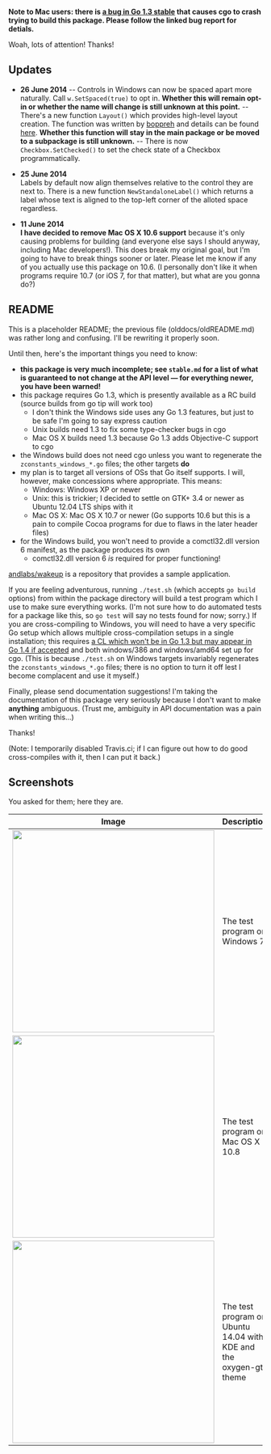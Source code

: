 **Note to Mac users: there is [a bug in Go 1.3 stable](https://code.google.com/p/go/issues/detail?id=8238) that causes cgo to crash trying to build this package. Please follow the linked bug report for detials.**

Woah, lots of attention! Thanks!

## Updates

- **26 June 2014**
-- Controls in Windows can now be spaced apart more naturally. Call `w.SetSpaced(true)` to opt in. **Whether this will remain opt-in or whether the name will change is still unknown at this point.**
-- There's a new function `Layout()` which provides high-level layout creation. The function was written by [boppreh](https://github.com/boppreh) and details can be found [here](https://github.com/andlabs/ui/pull/19). **Whether this function will stay in the main package or be moved to a subpackage is still unknown.**
-- There is now `Checkbox.SetChecked()` to set the check state of a Checkbox programmatically.

- **25 June 2014**<br>Labels by default now align themselves relative to the control they are next to. There is a new function `NewStandaloneLabel()` which returns a label whose text is aligned to the top-left corner of the alloted space regardless.

- **11 June 2014**<br>**I have decided to remove Mac OS X 10.6 support** because it's only causing problems for building (and everyone else says I should anyway, including Mac developers!). This does break my original goal, but I'm going to have to break things sooner or later. Please let me know if any of you actually use this package on 10.6. (I personally don't like it when programs require 10.7 (or iOS 7, for that matter), but what are you gonna do?)

## README

This is a placeholder README; the previous file (olddocs/oldREADME.md) was rather long and confusing. I'll be rewriting it properly soon.

Until then, here's the important things you need to know:
- **this package is very much incomplete; see `stable.md` for a list of what is guaranteed to not change at the API level — for everything newer, you have been warned!**
- this package requires Go 1.3, which is presently available as a RC build (source builds from go tip will work too)
	- I don't think the Windows side uses any Go 1.3 features, but just to be safe I'm going to say express caution
	- Unix builds need 1.3 to fix some type-checker bugs in cgo
	- Mac OS X builds need 1.3 because Go 1.3 adds Objective-C support to cgo
- the Windows build does not need cgo unless you want to regenerate the `zconstants_windows_*.go` files; the other targets **do**
- my plan is to target all versions of OSs that Go itself supports. I will, however, make concessions where appropriate. This means:
	- Windows: Windows XP or newer
	- Unix: this is trickier; I decided to settle on GTK+ 3.4 or newer as Ubuntu 12.04 LTS ships with it
	- Mac OS X: Mac OS X 10.7 or newer (Go supports 10.6 but this is a pain to compile Cocoa programs for due to flaws in the later header files)
- for the Windows build, you won't need to provide a comctl32.dll version 6 manifest, as the package produces its own
	- comctl32.dll version 6 *is* required for proper functioning!

[andlabs/wakeup](https://github.com/andlabs/wakeup) is a repository that provides a sample application.

If you are feeling adventurous, running `./test.sh` (which accepts `go build` options) from within the package directory will build a test program which I use to make sure everything works. (I'm not sure how to do automated tests for a package like this, so `go test` will say no tests found for now; sorry.) If you are cross-compiling to Windows, you will need to have a very specific Go setup which allows multiple cross-compilation setups in a single installation; this requires [a CL which won't be in Go 1.3 but may appear in Go 1.4 if accepted](https://codereview.appspot.com/93580043) and both windows/386 and windows/amd64 set up for cgo. (This is because `./test.sh` on Windows targets invariably regenerates the `zconstants_windows_*.go` files; there is no option to turn it off lest I become complacent and use it myself.)

Finally, please send documentation suggestions! I'm taking the documentation of this package very seriously because I don't want to make **anything** ambiguous. (Trust me, ambiguity in API documentation was a pain when writing this...)

Thanks!

(Note: I temporarily disabled Travis.ci; if I can figure out how to do good cross-compiles with it, then I can put it back.)

## Screenshots

You asked for them; here they are.

Image | Description
----- | -----
<img src="http://andlabs.lostsig.com/screenshots/20140608/uiwin7.png" width="400px"> | The test program on Windows 7
<img src="http://andlabs.lostsig.com/screenshots/20140608/uimac.png" width="400px"> | The test program on Mac OS X 10.8
<img src="http://andlabs.lostsig.com/screenshots/20140608/uikde.png" width="400px"> | The test program on Ubuntu 14.04 with KDE and the oxygen-gtk theme
